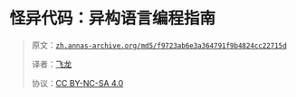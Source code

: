 # 怪异代码：异构语言编程指南

> 原文：[`zh.annas-archive.org/md5/f9723ab6e3a364791f9b4824cc22715d`](https://zh.annas-archive.org/md5/f9723ab6e3a364791f9b4824cc22715d)
> 
> 译者：[飞龙](https://github.com/wizardforcel)
> 
> 协议：[CC BY-NC-SA 4.0](http://creativecommons.org/licenses/by-nc-sa/4.0/)